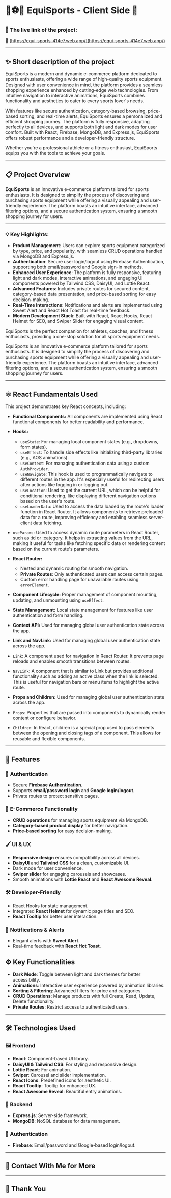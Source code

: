 # 🏀⚽🎾 EquiSports - Client Side 🚀

### 📜 The live link of the project:
 🎥 [https://equi-sports-414e7.web.app/](https://equi-sports-414e7.web.app/)

 ---

## ✨ Short description of the project

EquiSports is a modern and dynamic e-commerce platform dedicated to sports enthusiasts, offering a wide range of high-quality sports equipment. Designed with user convenience in mind, the platform provides a seamless shopping experience enhanced by cutting-edge web technologies. From intuitive navigation to interactive animations, EquiSports combines functionality and aesthetics to cater to every sports lover's needs.

With features like secure authentication, category-based browsing, price-based sorting, and real-time alerts, EquiSports ensures a personalized and efficient shopping journey. The platform is fully responsive, adapting perfectly to all devices, and supports both light and dark modes for user comfort. Built with React, Firebase, MongoDB, and Express.js, EquiSports offers robust performance and a developer-friendly structure.

Whether you're a professional athlete or a fitness enthusiast, EquiSports equips you with the tools to achieve your goals.

---

## 📋 Project Overview

**EquiSports** is an innovative e-commerce platform tailored for sports enthusiasts. It is designed to simplify the process of discovering and purchasing sports equipment while offering a visually appealing and user-friendly experience. The platform boasts an intuitive interface, advanced filtering options, and a secure authentication system, ensuring a smooth shopping journey for users.

---

### 💡 Key Highlights:

- **Product Management**: Users can explore sports equipment categorized by type, price, and popularity, with seamless CRUD operations handled via MongoDB and Express.js.
- **Authentication**: Secure user login/logout using Firebase Authentication, supporting both email/password and Google sign-in methods.
- **Enhanced User Experience**: The platform is fully responsive, featuring light and dark modes, interactive animations, and engaging UI components powered by Tailwind CSS, DaisyUI, and Lottie React.
- **Advanced Features**: Includes private routes for secured content, category-based data presentation, and price-based sorting for easy decision-making.
- **Real-Time Interactions**: Notifications and alerts are implemented using Sweet Alert and React Hot Toast for real-time feedback.
- **Modern Development Stack**: Built with React, React Hooks, React Helmet for SEO, and Swiper Slider for engaging visual content.

EquiSports is the perfect companion for athletes, coaches, and fitness enthusiasts, providing a one-stop solution for all sports equipment needs.

EquiSports is an innovative e-commerce platform tailored for sports enthusiasts. It is designed to simplify the process of discovering and purchasing sports equipment while offering a visually appealing and user-friendly experience. The platform boasts an intuitive interface, advanced filtering options, and a secure authentication system, ensuring a smooth shopping journey for users.

---

## ⚛️ React Fundamentals Used

This project demonstrates key React concepts, including:

- **Functional Components:** All components are implemented using React functional components for better readability and performance.
- **Hooks:**
  - `useState`: For managing local component states (e.g., dropdowns, form states).
  - `useEffect`: To handle side effects like initializing third-party libraries (e.g., AOS animations).
  - `useContext`: For managing authentication data using a custom `AuthProvider`.
  - `useNavigate`: This hook is used to programmatically navigate to different routes in the app. It's especially useful for redirecting users after actions like logging in or logging out.
  - `useLocation`: Used to get the current URL, which can be helpful for conditional rendering, like displaying different navigation options based on the user's route.
  - `useLoaderData`: Used to access the data loaded by the route's loader function in React Router. It allows components to retrieve preloaded data for a route, improving efficiency and enabling seamless server-client data fetching.
- `useParams`: Used to access dynamic route parameters in React Router, such as :id or :category. It helps in extracting values from the URL, making it useful for tasks like fetching specific data or rendering content based on the current route's parameters.

- **React Router:**
  - Nested and dynamic routing for smooth navigation.
  - **Private Routes**: Only authenticated users can access certain pages.
  - Custom error handling page for unavailable routes using `errorElement`.
- **Component Lifecycle:** Proper management of component mounting, updating, and unmounting using `useEffect`.
- **State Management:** Local state management for features like user authentication and form handling.
- **Context API:** Used for managing global user authentication state across the app.
- **Link and NavLink:** Used for managing global user authentication state across the app.
 - `Link`: A component used for navigation in React Router. It prevents page reloads and enables smooth transitions between routes.
 - `NavLink`: A component that is similar to Link but provides additional functionality such as adding an active class when the link is selected. This is useful for navigation bars or menu items to highlight the active route.
- **Props and Children:** Used for managing global user authentication state across the app.
 - `Props`: Properties that are passed into components to dynamically render content or configure behavior.
 - `Children`: In React, children is a special prop used to pass elements between the opening and closing tags of a component. This allows for reusable and flexible components.

---

 ## 🌟 Features

### 🔐 **Authentication**
- Secure **Firebase Authentication**.
- Supports **email/password login** and **Google login/logout**.
- Private routes to protect sensitive pages.

### 🛒 **E-Commerce Functionality**
- **CRUD operations** for managing sports equipment via MongoDB.
- **Category-based product display** for better navigation.
- **Price-based sorting** for easy decision-making.

### 🖌️ **UI & UX**
- **Responsive design** ensures compatibility across all devices.
- **DaisyUI** and **Tailwind CSS** for a clean, customizable UI.
- Dark mode for user convenience.
- **Swiper slider** for engaging carousels and showcases.
- Smooth animations with **Lottie React** and **React Awesome Reveal**.

### 🛠️ **Developer-Friendly**
- React Hooks for state management.
- Integrated **React Helmet** for dynamic page titles and SEO.
- **React Tooltip** for better user interaction.

### 🔔 **Notifications & Alerts**
- Elegant alerts with **Sweet Alert**.
- Real-time feedback with **React Hot Toast**.

## ⚙️ Key Functionalities
- **Dark Mode**: Toggle between light and dark themes for better accessibility.
- **Animations**: Interactive user experience powered by animation libraries.
- **Sorting & Filtering**: Advanced filters for price and categories.
- **CRUD Operations**: Manage products with full Create, Read, Update, Delete functionality.
- **Private Routes**: Restrict access to authenticated users.

---

## 🛠️ Technologies Used

### 🖼️ Frontend
- **React**: Component-based UI library.
- **DaisyUI & Tailwind CSS**: For styling and responsive design.
- **Lottie React**: For animation.
- **Swiper**: Carousel and slider implementation.
- **React Icons**: Predefined icons for aesthetic UI.
- **React Tooltip**: Tooltip for enhanced UX.
- **React Awesome Reveal**: Beautiful entry animations.

### 🔧 Backend
- **Express.js**: Server-side framework.
- **MongoDB**: NoSQL database for data management.

### 🔄 Authentication
- **Firebase**: Email/password and Google-based login/logout.

---

## 📧 Contact With Me for More

---

## 🤝 Thank You

